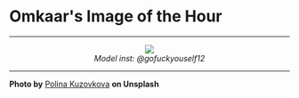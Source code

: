 # Omkaar's Image of the Hour

---

<div align="center">

<a href="https://unsplash.com/photos/a-woman-relaxes-on-a-brown-couch-Iukdi0VvNEE">
  <img src="https://images.unsplash.com/photo-1749390002163-0d151e3550d8?crop=entropy&cs=tinysrgb&fit=max&fm=jpg&ixid=M3w3NjA2Nzh8MHwxfHJhbmRvbXx8fHx8fHx8fDE3NTE2MDUyMDB8&ixlib=rb-4.1.0&q=80&w=1080" style="max-width:100%; height:auto;">
</a>

<br>
<i>Model inst: @gofuckyouself12</i>

</div>

---

**Photo by** [Polina Kuzovkova](https://unsplash.com/@p_kuzovkova) **on Unsplash**
